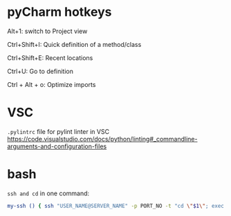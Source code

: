 # pyCharm hotkeys

Alt+1: switch to Project view

Ctrl+Shift+I: Quick definition of a method/class

Ctrl+Shift+E: Recent locations

Ctrl+U: Go to definition

Ctrl + Alt + o: Optimize imports

# VSC

`.pylintrc` file for pylint linter in VSC 
https://code.visualstudio.com/docs/python/linting#_commandline-arguments-and-configuration-files

# bash 

`ssh and cd` in one command: 
```bash 
my-ssh () { ssh "USER_NAME@SERVER_NAME" -p PORT_NO -t "cd \"$1\"; exec \$SHELL -l"; }`